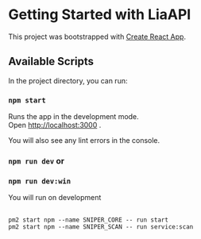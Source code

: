 # Getting Started with LiaAPI

This project was bootstrapped with [Create React App](https://github.com/facebook/create-react-app).

## Available Scripts

In the project directory, you can run:

### `npm start`

Runs the app in the development mode.\
Open [http://localhost:3000](http://localhost:3000) .

You will also see any lint errors in the console.


### `npm run dev` or 
### `npm run dev:win`

You will run on development

## 
```shell
pm2 start npm --name SNIPER_CORE -- run start
pm2 start npm --name SNIPER_SCAN -- run service:scan

```